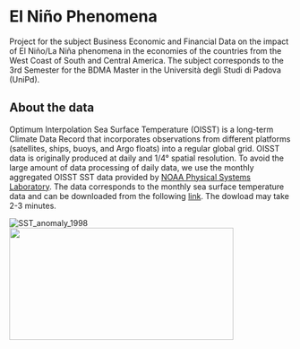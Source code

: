 # El Niño Phenomena
Project for the subject Business Economic and Financial Data on the impact of El Niño/La Niña phenomena in the economies of the countries from the West Coast of 
South and Central America. The subject corresponds to the 3rd Semester for the BDMA Master in the Università degli Studi di Padova (UniPd).

## About the data
Optimum Interpolation Sea Surface Temperature (OISST) is a long-term Climate Data Record that incorporates observations from different platforms (satellites, ships, 
buoys, and Argo floats) into a regular global grid. OISST data is originally produced at daily and 1/4° spatial resolution. To avoid the large amount of data processing 
of daily data, we use the monthly aggregated OISST SST data provided by [NOAA Physical Systems Laboratory](https://psl.noaa.gov). The data corresponds to the monthly 
sea surface temperature data and can be downloaded from the following [link](https://osf.io/6pgc2/download/). The dowload may take 2-3 minutes.


![SST_anomaly_1998](https://github.com/user-attachments/assets/02b88417-7b08-4acc-a27a-6fbf94a63043)
<img src="https://github.com/user-attachments/assets/14d75aba-89d2-4a28-82e7-940a56c0bf73" width="400" height="200" />



